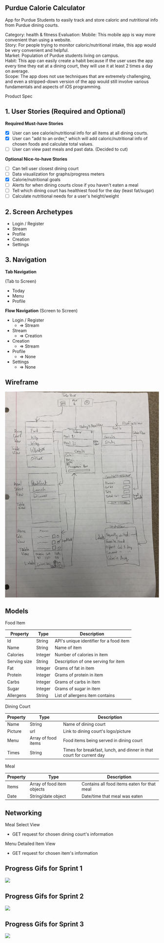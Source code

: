 ## Purdue Calorie Calculator
App for Purdue Students to easily track and store caloric and nutritional info from Purdue dining courts.  

Category: health & fitness 
Evaluation: 
Mobile: This mobile app is way more convenient than using a website.  
Story: For people trying to monitor caloric/nutritional intake, this app would be very convenient and helpful.  
Market: Population of Purdue students living on campus.  
Habit: This app can easily create a habit because if the user uses the app every time they eat at a dining court, they will use it at least 2 times a day on average.  
Scope: The app does not use techniques that are extremely challenging, and even a stripped-down version of the app would still involve various fundamentals and aspects of iOS programming.  

Product Spec 
## 1. User Stories (Required and Optional) 

**Required Must-have Stories** 
- [X] User can see calorie/nutritional info for all items at all dining courts. 
- [X] User can "add to an order," which will add caloric/nutritional info of chosen foods and calculate total values. 
- [ ] User can view past meals and past data. (Decided to cut)  

**Optional Nice-to-have Stories** 
- [ ] Can tell user closest dining court 
- [ ] Data visualization for graphs/progress meters
- [X] Calorie/nutritional goals 
- [ ] Alerts for when dining courts close if you haven't eaten a meal 
- [ ] Tell which dining court has healthiest food for the day (least fat/sugar)
- [ ] Calculate nutritional needs for a user's height/weight 

## 2. Screen Archetypes 
* Login / Register 
* Stream 
* Profile 
* Creation 
* Settings 

## 3. Navigation 

**Tab Navigation** 

(Tab to Screen)
* Today 
* Menu 
* Profile

**Flow Navigation** (Screen to Screen)

 * Login / Register
   * => Stream
 * Stream
   * => Creation
 * Creation
   * => Stream
 * Profile
   * => None
 * Settings
   * => None
   
## Wireframe

![Wireframe](https://github.com/purduenutritioncalculator/PurdueNutritionCalc/blob/master/iOS%20Wireframe.jpg)

## Models

Food Item

|Property|Type|Description|
|---|---|---|
|Id|String|API's unique identifier for a food item|
|Name|String|Name of item|
|Calories|Integer|Number of calories in item|
|Serving size|String|Description of one serving for item|
|Fat|Integer|Grams of fat in item|
|Protein|Integer|Grams of protein in item|
|Carbs|Integer|Grams of carbs in item|
|Sugar|Integer|Grams of sugar in item|
|Allergens|String|List of allergens item contains|

Dining Court

|Property|Type|Description|
|---|---|---|
|Name|String|Name of dining court|
|Picture|url|Link to dining court's logo/picture|
|Menu|Array of food items|Food items being served in dining court|
|Times|String|Times for breakfast, lunch, and dinner in that court for current day|

Meal

|Property|Type|Description|
|---|---|---|
|Items|Array of food item objects|Contains all food items eaten for that meal|
|Date|String/date object|Date/time that meal was eaten|

## Networking

Meal Select View
 * GET request for chosen dining court's information

Menu Detailed Item View
 * GET request for chosen item's information
 
## Progress Gifs for Sprint 1

![](Sprint1Gif.gif)

## Progress Gifs for Sprint 2

![](Sprint2Gif.gif)

## Progress Gifs for Sprint 3

![](Sprint3Gif.gif)
